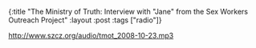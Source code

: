 {:title "The Ministry of Truth: Interview with \"Jane\" from the Sex Workers Outreach Project"
:layout :post
:tags  ["radio"]}

<http://www.szcz.org/audio/tmot_2008-10-23.mp3>

